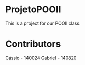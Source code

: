 # ProjetoPOOII
This is a project for our POOII class.

# Contributors
Cássio - 140024
Gabriel - 140820
